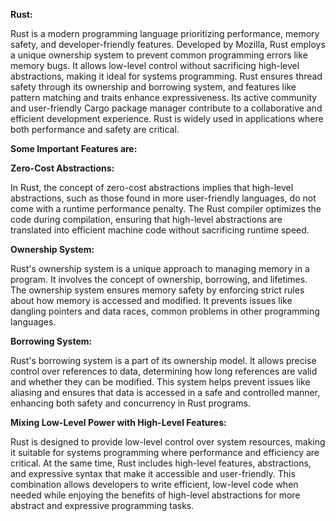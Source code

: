 __Rust:__

Rust is a modern programming language prioritizing performance, memory safety, and developer-friendly features. Developed by Mozilla, Rust employs a unique ownership system to prevent common programming errors like memory bugs. It allows low-level control without sacrificing high-level abstractions, making it ideal for systems programming. Rust ensures thread safety through its ownership and borrowing system, and features like pattern matching and traits enhance expressiveness. Its active community and user-friendly Cargo package manager contribute to a collaborative and efficient development experience. Rust is widely used in applications where both performance and safety are critical.


**Some Important Features are:** 

**Zero-Cost Abstractions:**

In Rust, the concept of zero-cost abstractions implies that high-level abstractions, such as those found in more user-friendly languages, do not come with a runtime performance penalty. The Rust compiler optimizes the code during compilation, ensuring that high-level abstractions are translated into efficient machine code without sacrificing runtime speed.

**Ownership System:**

Rust's ownership system is a unique approach to managing memory in a program. It involves the concept of ownership, borrowing, and lifetimes. The ownership system ensures memory safety by enforcing strict rules about how memory is accessed and modified. It prevents issues like dangling pointers and data races, common problems in other programming languages.

**Borrowing System:**

Rust's borrowing system is a part of its ownership model. It allows precise control over references to data, determining how long references are valid and whether they can be modified. This system helps prevent issues like aliasing and ensures that data is accessed in a safe and controlled manner, enhancing both safety and concurrency in Rust programs.

**Mixing Low-Level Power with High-Level Features:**

Rust is designed to provide low-level control over system resources, making it suitable for systems programming where performance and efficiency are critical. At the same time, Rust includes high-level features, abstractions, and expressive syntax that make it accessible and user-friendly. This combination allows developers to write efficient, low-level code when needed while enjoying the benefits of high-level abstractions for more abstract and expressive programming tasks.